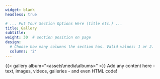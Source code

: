 ```yaml
---
widget: blank
headless: true

# ... Put Your Section Options Here (title etc.) ...
title: Gallery
subtitle:
weight: 30  # section position on page
design:
  # Choose how many columns the section has. Valid values: 1 or 2.
  columns: '2'
---
```

{{< gallery album="<assets\media\albums\>" >}} 
Add any content here - text, images, videos, galleries - and even HTML code!